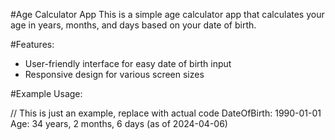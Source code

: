 #Age Calculator App
This is a simple age calculator app that calculates your age in years, months, and days based on your date of birth.

#Features:

- User-friendly interface for easy date of birth input
- Responsive design for various screen sizes

#Example Usage:

// This is just an example, replace with actual code
DateOfBirth: 1990-01-01
Age: 34 years, 2 months, 6 days (as of 2024-04-06)

